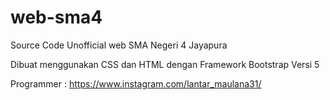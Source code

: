 # web-sma4
Source Code Unofficial web SMA Negeri 4 Jayapura

Dibuat menggunakan CSS dan HTML dengan Framework Bootstrap Versi 5

Programmer : https://www.instagram.com/lantar_maulana31/

